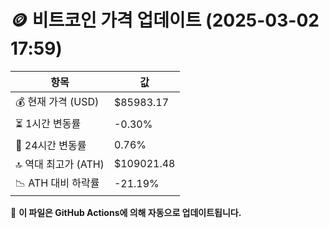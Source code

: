 # 🪙 비트코인 가격 업데이트 (2025-03-02 17:59)

| 항목                | 값 |
|--------------------|----------------|
| 💰 현재 가격 (USD) | $85983.17 |
| ⏳ 1시간 변동률    | -0.30% |
| 📆 24시간 변동률   | 0.76% |
| 🔝 역대 최고가 (ATH) | $109021.48 |
| 📉 ATH 대비 하락률 | -21.19% |

🔄 **이 파일은 GitHub Actions에 의해 자동으로 업데이트됩니다.**
